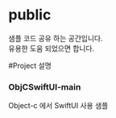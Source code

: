 # public
샘플 코드 공유 하는 공간입니다.<br>
유용한 도움 되었으면 합니다.

#Project 설명
<h3>ObjCSwiftUI-main</h3>
Object-c 에서 SwiftUI 사용 샘플<br>
